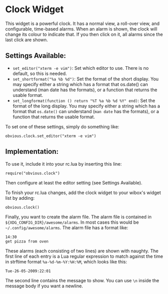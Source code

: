 Clock Widget
============

This widget is a powerful clock. It has a normal view, a roll-over view, and
configurable, time-based alarms. When an alarm is shown, the clock will change
its colour to indicate that. If you then click on it, all alarms since the last
click are shown.

Settings Available:
-------------------
* `set_editor("xterm -e vim")`: Set which editor to use. There is no default,
  so this is needed.
* `set_shortformat("%a %b %d")`: Set the format of the short display. You may
  specify either a string which has a format that os.date() can understand
  (man date has the formats), or a function that returns the usable format.
* `set_longformat(function () return "%T %a %b %d %Y" end)`: Set the format of
  the long display. You may specify either a string which has a format that
  `os.date()` can understand (`man date` has the formats), or a function that
  returns the usable format.

To set one of these settings, simply do something like:

    obvious.clock.set_editor("xterm -e vim")

Implementation:
---------------
To use it, include it into your rc.lua by inserting this line:

    require("obvious.clock")

Then configure at least the editor setting (see Settings Available).

To finish your rc.lua changes, add the clock widget to your wibox's
widget list by adding:

    obvious.clock()

Finally, you want to create the alarm file. The alarm file is contained
in `${XDG_CONFIG_DIR}/awesome/alarms`. In most cases this would be
`~/.config/awesome/alarms`. The alarm file has a format like:

    14:30
    get pizza from oven

These alarms (each consisting of two lines) are shown with naughty. The first
line of each entry is a Lua regular expression to match against the time in
strftime format `%a-%d-%m-%Y:%H:%M`, which looks like this:

    Tue-26-05-2009:22:01

The second line contains the message to show. You can use `\n` inside the message
body if you want a newline.
